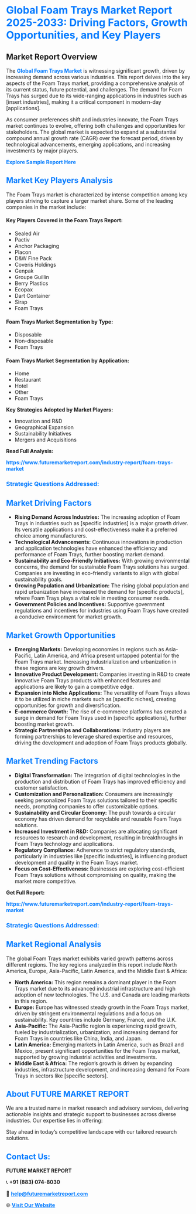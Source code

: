 <h1 style="color: #007BFF;">Global Foam Trays Market Report 2025-2033: Driving Factors, Growth Opportunities, and Key Players</h1>

<section id="overview">
<h2>Market Report Overview</h2>
<p>The <a href="https://www.futuremarketreport.com/industry-report/foam-trays-market" style="color: #007BFF; text-decoration: none;"><strong>Global Foam Trays Market</strong></a> is witnessing significant growth, driven by increasing demand across various industries. This report delves into the key aspects of the Foam Trays market, providing a comprehensive analysis of its current status, future potential, and challenges. The demand for Foam Trays has surged due to its wide-ranging applications in industries such as [insert industries], making it a critical component in modern-day [applications].</p>
<p>As consumer preferences shift and industries innovate, the Foam Trays market continues to evolve, offering both challenges and opportunities for stakeholders. The global market is expected to expand at a substantial compound annual growth rate (CAGR) over the forecast period, driven by technological advancements, emerging applications, and increasing investments by major players.</p>
</section>

<section id="overview">
<p><a href="https://www.futuremarketreport.com/request-sample/reportId=107539" style="color: #007BFF; text-decoration: none;"><strong>Explore Sample Report Here</strong></a></p>
</section>

<section id="key-players">
<h2 style="color: #007BFF;">Market Key Players Analysis</h2>
<p>The Foam Trays market is characterized by intense competition among key players striving to capture a larger market share. Some of the leading companies in the market include:</p>
<h4>Key Players Covered in the Foam Trays Report:</h4>
<ul><li>Sealed Air</li><li>Pactiv</li><li>Anchor Packaging</li><li>Placon</li><li>D&amp;W Fine Pack</li><li>Coveris Holdings</li><li>Genpak</li><li>Groupe Guillin</li><li>Berry Plastics</li><li>Ecopax</li><li>Dart Container</li><li>Sirap</li><li>Foam Trays</li></ul>
<h4>Foam Trays Market Segmentation by Type:</h4>
<ul><li>Disposable</li><li>Non-disposable</li><li>Foam Trays</li></ul>

<h4>Foam Trays Market Segmentation by Application:</h4>
<ul><li>Home</li><li>Restaurant</li><li>Hotel</li><li>Other</li><li>Foam Trays</li></ul>
<p><strong>Key Strategies Adopted by Market Players:</strong></p>
<ul>
<li>Innovation and R&D</li>
<li>Geographical Expansion</li>
<li>Sustainability Initiatives</li>
<li>Mergers and Acquisitions</li>
</ul>
</section>

<section>
<p><strong>Read Full Analysis: </strong></p><a href="https://www.futuremarketreport.com/industry-report/foam-trays-market" style="color: #007BFF; text-decoration: none;"><strong>https://www.futuremarketreport.com/industry-report/foam-trays-market</strong></a>
<h3 style="color: #007BFF;">Strategic Questions Addressed:</h3>
</section>

<section id="driving-factors">
<h2 style="color: #007BFF;">Market Driving Factors</h2>
<ul>
<li><strong>Rising Demand Across Industries:</strong> The increasing adoption of Foam Trays in industries such as [specific industries] is a major growth driver. Its versatile applications and cost-effectiveness make it a preferred choice among manufacturers.</li>
<li><strong>Technological Advancements:</strong> Continuous innovations in production and application technologies have enhanced the efficiency and performance of Foam Trays, further boosting market demand.</li>
<li><strong>Sustainability and Eco-Friendly Initiatives:</strong> With growing environmental concerns, the demand for sustainable Foam Trays solutions has surged. Companies are investing in eco-friendly variants to align with global sustainability goals.</li>
<li><strong>Growing Population and Urbanization:</strong> The rising global population and rapid urbanization have increased the demand for [specific products], where Foam Trays plays a vital role in meeting consumer needs.</li>
<li><strong>Government Policies and Incentives:</strong> Supportive government regulations and incentives for industries using Foam Trays have created a conducive environment for market growth.</li>
</ul>
</section>

<section id="growth-opportunities">
<h2 style="color: #007BFF;">Market Growth Opportunities</h2>
<ul>
<li><strong>Emerging Markets:</strong> Developing economies in regions such as Asia-Pacific, Latin America, and Africa present untapped potential for the Foam Trays market. Increasing industrialization and urbanization in these regions are key growth drivers.</li>
<li><strong>Innovative Product Development:</strong> Companies investing in R&D to create innovative Foam Trays products with enhanced features and applications are likely to gain a competitive edge.</li>
<li><strong>Expansion into Niche Applications:</strong> The versatility of Foam Trays allows it to be utilized in niche markets such as [specific niches], creating opportunities for growth and diversification.</li>
<li><strong>E-commerce Growth:</strong> The rise of e-commerce platforms has created a surge in demand for Foam Trays used in [specific applications], further boosting market growth.</li>
<li><strong>Strategic Partnerships and Collaborations:</strong> Industry players are forming partnerships to leverage shared expertise and resources, driving the development and adoption of Foam Trays products globally.</li>
</ul>
</section>

<section id="trending-factors">
<h2 style="color: #007BFF;">Market Trending Factors</h2>
<ul>
<li><strong>Digital Transformation:</strong> The integration of digital technologies in the production and distribution of Foam Trays has improved efficiency and customer satisfaction.</li>
<li><strong>Customization and Personalization:</strong> Consumers are increasingly seeking personalized Foam Trays solutions tailored to their specific needs, prompting companies to offer customizable options.</li>
<li><strong>Sustainability and Circular Economy:</strong> The push towards a circular economy has driven demand for recyclable and reusable Foam Trays solutions.</li>
<li><strong>Increased Investment in R&D:</strong> Companies are allocating significant resources to research and development, resulting in breakthroughs in Foam Trays technology and applications.</li>
<li><strong>Regulatory Compliance:</strong> Adherence to strict regulatory standards, particularly in industries like [specific industries], is influencing product development and quality in the Foam Trays market.</li>
<li><strong>Focus on Cost-Effectiveness:</strong> Businesses are exploring cost-efficient Foam Trays solutions without compromising on quality, making the market more competitive.</li>
</ul>
</section>

<section>
<p><strong>Get Full Report: </strong></p><a href="https://www.futuremarketreport.com/industry-report/foam-trays-market" style="color: #007BFF; text-decoration: none;"><strong>https://www.futuremarketreport.com/industry-report/foam-trays-market</strong></a>
<h3 style="color: #007BFF;">Strategic Questions Addressed:</h3>
</section>


<section id="regional-analysis">
<h2 style="color: #007BFF;">Market Regional Analysis</h2>
<p>The global Foam Trays market exhibits varied growth patterns across different regions. The key regions analyzed in this report include North America, Europe, Asia-Pacific, Latin America, and the Middle East & Africa:</p>
<ul>
<li><strong>North America:</strong> This region remains a dominant player in the Foam Trays market due to its advanced industrial infrastructure and high adoption of new technologies. The U.S. and Canada are leading markets in this region.</li>
<li><strong>Europe:</strong> Europe has witnessed steady growth in the Foam Trays market, driven by stringent environmental regulations and a focus on sustainability. Key countries include Germany, France, and the U.K.</li>
<li><strong>Asia-Pacific:</strong> The Asia-Pacific region is experiencing rapid growth, fueled by industrialization, urbanization, and increasing demand for Foam Trays in countries like China, India, and Japan.</li>
<li><strong>Latin America:</strong> Emerging markets in Latin America, such as Brazil and Mexico, present significant opportunities for the Foam Trays market, supported by growing industrial activities and investments.</li>
<li><strong>Middle East & Africa:</strong> The region’s growth is driven by expanding industries, infrastructure development, and increasing demand for Foam Trays in sectors like [specific sectors].</li>
</ul>
</section>

<footer>
<h2 style="color: #007BFF;">About FUTURE MARKET REPORT</h2>
<p>We are a trusted name in market research and advisory services, delivering actionable insights and strategic support to businesses across diverse industries. Our expertise lies in offering:</p>

<p>Stay ahead in today’s competitive landscape with our tailored research solutions.</p>

<h2 style="color: #007BFF;">Contact Us:</h2>
<p><strong>FUTURE MARKET REPORT</strong></p>
<p>📞 <strong>+91 (883) 074-8030</strong></p>
<p>📧 <strong><a href="mailto:help@futuremarketreport.com" style="color: #007BFF;">help@futuremarketreport.com</a></strong></p>
<p>🌐 <strong><a href="https://www.futuremarketreport.com/" style="color: #007BFF;">Visit Our Website</a></strong></p>
</footer>